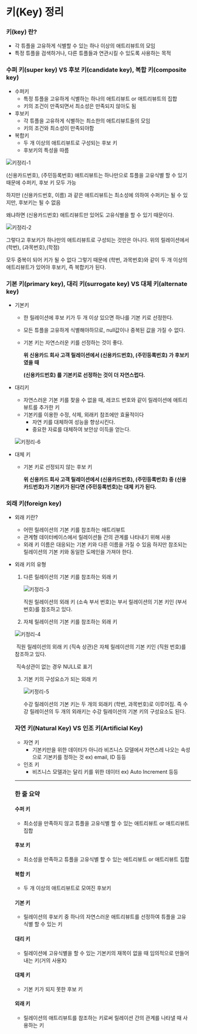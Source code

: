 # 키(Key) 정리

### 키(key) 란?

- 각 튜플을 고유하게 식별할 수 있는 하나 이상의 애트리뷰트의 모임
- 특정 튜플을 검색하거나, 다른 튜플들과 연관시킬 수 있도록 사용하는 목적



### 수퍼 키(super key) VS 후보 키(candidate key), 복합 키(composite key)

- 수퍼키
  - 특정 튜플을 고유하게 식별하는 하나의 애트리뷰트 or 애트리뷰트의 집합
  - 키의 조건이 만족되면서 최소성은 만족되지 않아도 됨
- 후보키
  - 각 튜플을 고유하게 식별하는 최소한의 애트리뷰트들의 모임
  - 키의 조건와 최소성이 만족되야함
- 복합키
  - 두 개 이상의 애트리뷰트로 구성되는 후보 키
  - 후보키의 특성을 따름



![키정리-1](https://raw.githubusercontent.com/Songwonseok/CS-Study/feature/database-key%EC%A0%95%EB%A6%AC-SQL-JOIN/Database/images/%ED%82%A4%EC%A0%95%EB%A6%AC-1.JPG)

(신용카드번호), (주민등록번호) 애트리뷰트는 하나만으로 튜플을 고유식별 할 수 있기 때문에 수퍼키, 후보 키 모두 가능

하지만 (신용카드번호, 이름) 과 같은 애트리뷰트는 최소성에 의하여 수퍼키는 될 수 있지만, 후보키는 될 수 없음

왜냐하면 (신용카드번호) 애트리뷰트만 있어도 고유식별을 할 수 있기 때문이다.

![키정리-2](https://raw.githubusercontent.com/Songwonseok/CS-Study/feature/database-key%EC%A0%95%EB%A6%AC-SQL-JOIN/Database/images/%ED%82%A4%EC%A0%95%EB%A6%AC-2.JPG)

그렇다고 후보키가 하나만의 애트리뷰트로 구성되는 것만은 아니다. 위의 릴레이션에서 (학번), (과목번호),(학점)

모두 중복이 되어 키가 될 수 없다  그렇기 때문에 (학번, 과목번호)와 같이 두 개 이상의 애트리뷰트가 있어야 후보키, 즉 복합키가 된다.





### 기본 키(primary key), 대리 키(surrogate key) VS 대체 키(alternate key)



- 기본키

  - 한 릴레이션에 후보 키가 두 개 이상 있으면 하나를 기본 키로 선정한다.

  - 모든 튜플을 고유하게 식별해야하므로, null값이나 중복된 값을 가질 수 없다.

  - 기본 키는 자연스러운 키를 선정하는 것이 좋다.

    __위 신용카드 회사 고객 릴레이션에서 (신용카드번호), (주민등록번호) 가 후보키 였을 때__ 

    __(신용카드번호) 를 기본키로 선정하는 것이 더 자연스럽다.__

- 대리키

  - 자연스러운 기본 키를 찾을 수 없을 때, 레코드 번호와 같이 릴레이션에 애트리뷰트를 추가한 키
  - 기본키를 이용한 수정, 삭제, 외래키 참조에만 효율적이다
    - 자연 키를 대체하여 성능을 향상시킨다.
    - 중요한 자료를 대체하여 보안상 이득을 얻는다.

  ![키정리-6](https://raw.githubusercontent.com/Songwonseok/CS-Study/feature/database-key%EC%A0%95%EB%A6%AC-SQL-JOIN/Database/images/%ED%82%A4%EC%A0%95%EB%A6%AC-6.JPG)

- 대체 키

  - 기본 키로 선정되지 않는 후보 키

    __위 신용카드 회사 고객 릴레이션에서 (신용카드번호), (주민등록번호) 중 (신용카드번호)가 기본키가 된다면 (주민등록번호)는 대체 키가 된다.__



### 외래 키(foreign key)



- 외래 키란?

  - 어떤 릴레이션의 기본 키를 참조하는 애트리뷰트
  - 관계형 데이터베이스에서 릴레이션들 간의 관계를 나타내기 위해 사용
  - 외래 키 이름은 대응되는 기본 키와 다른 이름을 가질 수 있음 하지만 참조되는 릴레이션의 기본 키와 동일한 도메인을 가져야 한다.

- 외래 키의 유형

  1. 다른 릴레이션의 기본 키를 참조하는 외래 키

     ![키정리-3](https://raw.githubusercontent.com/Songwonseok/CS-Study/feature/database-key%EC%A0%95%EB%A6%AC-SQL-JOIN/Database/images/%ED%82%A4%EC%A0%95%EB%A6%AC-3.JPG)

     직원 릴레이션의 외래 키 (소속 부서 번호)는 부서 릴레이션의 기본 키인 (부서 번호)를 참조하고 있다.

     

  2.  자체 릴레이션의 기본 키를 참조하는 외래 키

     ![키정리-4](https://raw.githubusercontent.com/Songwonseok/CS-Study/feature/database-key%EC%A0%95%EB%A6%AC-SQL-JOIN/Database/images/%ED%82%A4%EC%A0%95%EB%A6%AC-4.JPG)

     ​	직원 릴레이션의 외래 키 (직속 상관)은 자체 릴레이션의 기본 키인 (직원 번호)를 참조하고 있다.

     ​	직속상관이 없는 경우 NULL로 표기

     

  3. 기본 키의 구성요소가 되는 외래 키

     ![키정리-5](https://raw.githubusercontent.com/Songwonseok/CS-Study/feature/database-key%EC%A0%95%EB%A6%AC-SQL-JOIN/Database/images/%ED%82%A4%EC%A0%95%EB%A6%AC-5.JPG)

     수강 릴레이션의 기본 키는 두 개의 외래키 (학번, 과목번호)로 이루어짐. 즉 수강 릴레이션의 두 개의 외래키는 수강 릴레이션의 기본 키의 구성요소도 된다.

  

  ### 자연 키(Natural Key) VS 인조 키(Artificial Key)

  - 자연 키
    - 기본키만을 위한 데이터가 아니라 비즈니스 모델에서 자연스레 나오는 속성으로 기본키를 정하는 것 ex) email, ID 등등
  - 인조 키
    - 비즈니스 모델과는 달리 키를 위한 데이터 ex) Auto Increment 등등

  <hr>

  ### 한 줄 요약

  

  #### 수퍼 키

  - 최소성을 만족하지 않고 튜플을 고유식별 할 수 있는 애트리뷰트 or 애트리뷰트 집합

  #### 후보 키 

  - 최소성을 만족하고 튜플을 고유식별 할 수 있는 애트리뷰트 or 애트리뷰트 집합

  #### 복합 키 

  - 두 개 이상의 애트리뷰트로 모여진 후보키

  #### 기본 키

  - 릴레이션의 후보키 중 하나의 자연스러운 애트리뷰트를 선정하여 튜플을 고유식별 할 수 있는 키

  #### 대리 키

  - 릴레이션에 고유식별을 할 수 있는 기본키의 재목이 없을 때 임의적으로 만들어 내는 키(거의 사용X)

  #### 대체 키

  - 기본 키가 되지 못한 후보 키

  #### 외래 키

  - 릴레이션의 애트리뷰트를 참조하는 키로써 릴레이션 간의 관계를 나타낼 때 사용하는 키

  

  

  

  

  

  